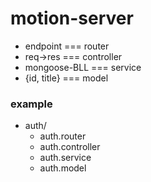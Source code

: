 # motion-server

- endpoint === router
- req->res === controller
- mongoose-BLL === service
- {id, title} === model

### example

- auth/
  - auth.router
  - auth.controller
  - auth.service
  - auth.model
